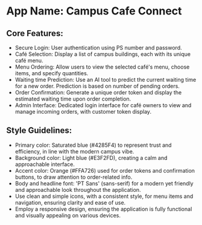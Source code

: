 # **App Name**: Campus Cafe Connect

## Core Features:

- Secure Login: User authentication using PS number and password.
- Café Selection: Display a list of campus buildings, each with its unique café menu.
- Menu Ordering: Allow users to view the selected café's menu, choose items, and specify quantities.
- Waiting time Prediction: Use an AI tool to predict the current waiting time for a new order. Prediction is based on number of pending orders.
- Order Confirmation: Generate a unique order token and display the estimated waiting time upon order completion.
- Admin Interface: Dedicated login interface for café owners to view and manage incoming orders, with customer token display.

## Style Guidelines:

- Primary color: Saturated blue (#4285F4) to represent trust and efficiency, in line with the modern campus vibe.
- Background color: Light blue (#E3F2FD), creating a calm and approachable interface.
- Accent color: Orange (#FFA726) used for order tokens and confirmation buttons, to draw attention to order-related info.
- Body and headline font: 'PT Sans' (sans-serif) for a modern yet friendly and approachable look throughout the application.
- Use clean and simple icons, with a consistent style, for menu items and navigation, ensuring clarity and ease of use.
- Employ a responsive design, ensuring the application is fully functional and visually appealing on various devices.